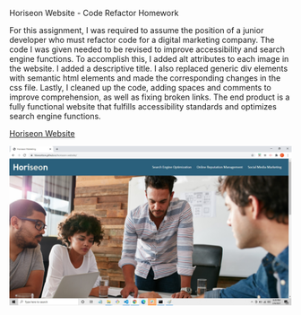 Horiseon Website - Code Refactor Homework

For this assignment, I was required to assume the position of a junior developer who must refactor code for a digital marketing company. The code I was given needed to be revised to improve accessibility and search engine functions. To accomplish this, I added alt attributes to each image in the website. I added a descriptive title. I also replaced generic div elements with semantic html elements and made the corresponding changes in the css file. Lastly, I cleaned up the code, adding spaces and comments to improve comprehension, as well as fixing broken links. The end product is a fully functional website that fulfills accessibility standards and optimizes search engine functions.


[Horiseon Website](https://fdwootton.github.io/horiseon-website/)


![](./assets/images/horiseon-screenshot.jpg)
